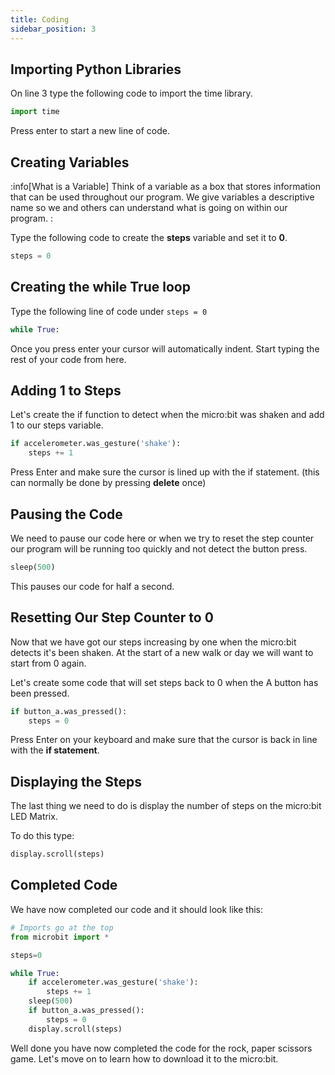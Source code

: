 ```yaml
---
title: Coding
sidebar_position: 3
---
```


## Importing Python Libraries

On line 3 type the following code to import the time library.

```python
import time
```

Press enter to start a new line of code.

## Creating Variables

:info[What is a Variable]
Think of a variable as a box that stores information that can be used throughout our program. We give variables a descriptive name so we and others can understand what is going on within our program.
:

Type the following code to create the **steps** variable and set it to **0**.

```python
steps = 0
```

## Creating the while True loop

Type the following line of code under `steps = 0`

```python
while True:
```

Once you press enter your cursor will automatically indent. Start typing the rest of your code from here.

## Adding 1 to Steps

Let's create the if function to detect when the micro:bit was shaken and add 1 to our steps variable.

```python
if accelerometer.was_gesture('shake'):
    steps += 1
```

Press Enter and make sure the cursor is lined up with the if statement. (this can normally be done by pressing **delete** once)

## Pausing the Code

We need to pause our code here or when we try to reset the step counter our program will be running too quickly and not detect the button press.

```python
sleep(500)
```

This pauses our code for half a second.

## Resetting Our Step Counter to 0

Now that we have got our steps increasing by one when the micro:bit detects it's been shaken. At the start of a new walk or day we will want to start from 0 again.

Let's create some code that will set steps back to 0 when the A button has been pressed.

```python
if button_a.was_pressed():
    steps = 0
```

Press Enter on your keyboard and make sure that the cursor is back in line with the **if statement**.

## Displaying the Steps

The last thing we need to do is display the number of steps on the micro:bit LED Matrix.

To do this type:

```python
display.scroll(steps)
```

## Completed Code

We have now completed our code and it should look like this:

```python
# Imports go at the top
from microbit import *

steps=0

while True:
    if accelerometer.was_gesture('shake'):
        steps += 1
    sleep(500)
    if button_a.was_pressed():
        steps = 0
    display.scroll(steps)
```

Well done you have now completed the code for the rock, paper scissors game. Let's move on to learn how to download it to the micro:bit.
